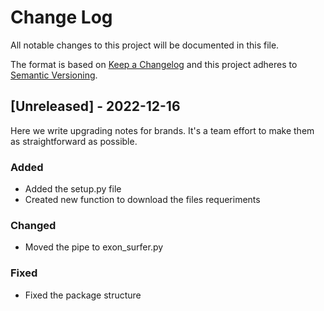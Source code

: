 
# Change Log
All notable changes to this project will be documented in this file.
 
The format is based on [Keep a Changelog](http://keepachangelog.com/)
and this project adheres to [Semantic Versioning](http://semver.org/).
 
## [Unreleased] - 2022-12-16
 
Here we write upgrading notes for brands. It's a team effort to make them as
straightforward as possible.
 
### Added
- Added the setup.py file
- Created new function to download the files requeriments
 
### Changed
 - Moved the pipe to exon_surfer.py
 
### Fixed
 - Fixed the package structure
